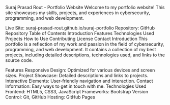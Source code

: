 Suraj Prasad Rout - Portfolio Website
Welcome to my portfolio website! This site showcases my skills, projects, and experiences in cybersecurity, programming, and web development.

Live Site: suraj-prasad-rout.github.io/suraj-portfolio
Repository: GitHub Repository
Table of Contents
Introduction
Features
Technologies Used
Projects
How to Use
Contributing
License
Contact
Introduction
This portfolio is a reflection of my work and passion in the field of cybersecurity, programming, and web development. It contains a collection of my best projects, including detailed descriptions, technologies used, and links to the source code.

Features
Responsive Design: Optimized for various devices and screen sizes.
Project Showcase: Detailed descriptions and links to projects.
Interactive Elements: User-friendly navigation and interaction.
Contact Information: Easy ways to get in touch with me.
Technologies Used
Frontend: HTML5, CSS3, JavaScript
Frameworks: Bootstrap
Version Control: Git, GitHub
Hosting: GitHub Pages
